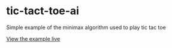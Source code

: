 # tic-tact-toe-ai

Simple example of the minimax algorithm used to play tic tac toe

<a href="https://seangrindal.github.io/Minimax-Example" target="_blank">View the example live</a>

